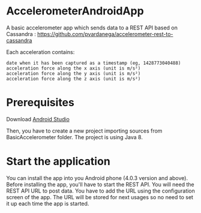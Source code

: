 # AccelerometerAndroidApp
A basic accelerometer app which sends data to a REST API based on Cassandra :
https://github.com/pvardanega/accelerometer-rest-to-cassandra

Each acceleration contains:

    date when it has been captured as a timestamp (eg, 1428773040488)
    acceleration force along the x axis (unit is m/s²)
    acceleration force along the y axis (unit is m/s²)
    acceleration force along the z axis (unit is m/s²)

# Prerequisites
Download [Android Studio](https://developer.android.com/sdk/index.html)

Then, you have to create a new project importing sources from BasicAccelerometer folder.
The project is using Java 8.

# Start the application
You can install the app into you Android phone (4.0.3 version and above).
Before installing the app, you'll have to start the REST API.
You will need the REST API URL to post data.
You have to add the URL using the configuration screen of the app. The URL will be stored for next usages so no need to set it up each time the app is started.
